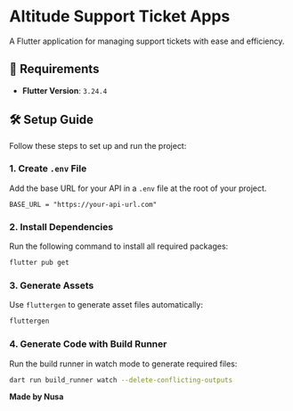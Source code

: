 # Altitude Support Ticket Apps

A Flutter application for managing support tickets with ease and efficiency.

## 🚀 Requirements
- **Flutter Version**: `3.24.4`

## 🛠️ Setup Guide

Follow these steps to set up and run the project:

### 1. Create `.env` File
Add the base URL for your API in a `.env` file at the root of your project.

```env
BASE_URL = "https://your-api-url.com"
```

### 2. Install Dependencies
Run the following command to install all required packages:
```bash
flutter pub get
```

### 3. Generate Assets
Use `fluttergen` to generate asset files automatically:
```bash
fluttergen
```

### 4. Generate Code with Build Runner
Run the build runner in watch mode to generate required files:
```bash
dart run build_runner watch --delete-conflicting-outputs
```

**Made by Nusa**
